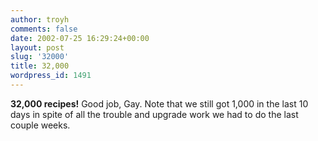 ```yaml
---
author: troyh
comments: false
date: 2002-07-25 16:29:24+00:00
layout: post
slug: '32000'
title: 32,000
wordpress_id: 1491
---
```


**32,000 recipes!** Good job, Gay. Note that we still got 1,000 in the last 10 days in spite of all the trouble and upgrade work we had to do the last couple weeks.

